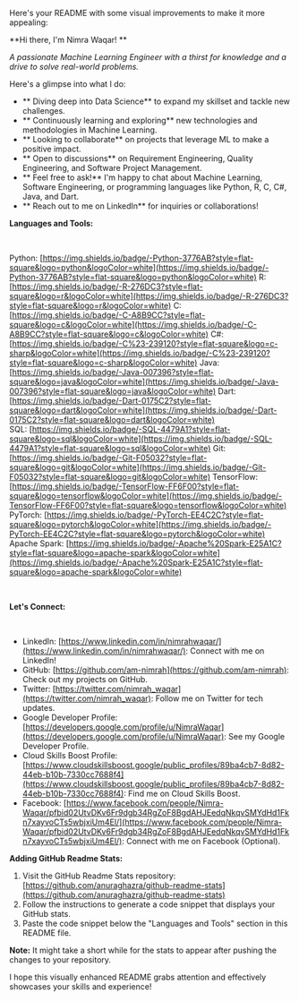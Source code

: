 Here's your README with some visual improvements to make it more appealing:

**Hi there, I'm Nimra Waqar! **

*A passionate Machine Learning Engineer with a thirst for knowledge and a drive to solve real-world problems.*  

Here's a glimpse into what I do:

* ** Diving deep into Data Science** to expand my skillset and tackle new challenges.
* ** Continuously learning and exploring** new technologies and methodologies in Machine Learning.
* ** Looking to collaborate** on projects that leverage ML to make a positive impact.
* ** Open to discussions** on Requirement Engineering, Quality Engineering, and Software Project Management.
* ** Feel free to ask!** I'm happy to chat about Machine Learning, Software Engineering, or programming languages like Python, R, C, C#, Java, and Dart.
* ** Reach out to me on LinkedIn** for inquiries or collaborations!

**Languages and Tools:**

<br>

Python: [https://img.shields.io/badge/-Python-3776AB?style=flat-square&logo=python&logoColor=white](https://img.shields.io/badge/-Python-3776AB?style=flat-square&logo=python&logoColor=white)
R: [https://img.shields.io/badge/-R-276DC3?style=flat-square&logo=r&logoColor=white](https://img.shields.io/badge/-R-276DC3?style=flat-square&logo=r&logoColor=white)
C: [https://img.shields.io/badge/-C-A8B9CC?style=flat-square&logo=c&logoColor=white](https://img.shields.io/badge/-C-A8B9CC?style=flat-square&logo=c&logoColor=white)
C#: [https://img.shields.io/badge/-C%23-239120?style=flat-square&logo=c-sharp&logoColor=white](https://img.shields.io/badge/-C%23-239120?style=flat-square&logo=c-sharp&logoColor=white)
Java: [https://img.shields.io/badge/-Java-007396?style=flat-square&logo=java&logoColor=white](https://img.shields.io/badge/-Java-007396?style=flat-square&logo=java&logoColor=white)
Dart: [https://img.shields.io/badge/-Dart-0175C2?style=flat-square&logo=dart&logoColor=white](https://img.shields.io/badge/-Dart-0175C2?style=flat-square&logo=dart&logoColor=white)
<br>
SQL: [https://img.shields.io/badge/-SQL-4479A1?style=flat-square&logo=sql&logoColor=white](https://img.shields.io/badge/-SQL-4479A1?style=flat-square&logo=sql&logoColor=white)
Git: [https://img.shields.io/badge/-Git-F05032?style=flat-square&logo=git&logoColor=white](https://img.shields.io/badge/-Git-F05032?style=flat-square&logo=git&logoColor=white)
TensorFlow: [https://img.shields.io/badge/-TensorFlow-FF6F00?style=flat-square&logo=tensorflow&logoColor=white](https://img.shields.io/badge/-TensorFlow-FF6F00?style=flat-square&logo=tensorflow&logoColor=white)
PyTorch: [https://img.shields.io/badge/-PyTorch-EE4C2C?style=flat-square&logo=pytorch&logoColor=white](https://img.shields.io/badge/-PyTorch-EE4C2C?style=flat-square&logo=pytorch&logoColor=white)
Apache Spark: [https://img.shields.io/badge/-Apache%20Spark-E25A1C?style=flat-square&logo=apache-spark&logoColor=white](https://img.shields.io/badge/-Apache%20Spark-E25A1C?style=flat-square&logo=apache-spark&logoColor=white)

<br>

**Let's Connect:**

<br>

* LinkedIn: [https://www.linkedin.com/in/nimrahwaqar/](https://www.linkedin.com/in/nimrahwaqar/): Connect with me on LinkedIn!
* GitHub: [https://github.com/am-nimrah](https://github.com/am-nimrah): Check out my projects on GitHub.
* Twitter: [https://twitter.com/nimrah_waqar](https://twitter.com/nimrah_waqar): Follow me on Twitter for tech updates.
* Google Developer Profile: [https://developers.google.com/profile/u/NimraWaqar](https://developers.google.com/profile/u/NimraWaqar): See my Google Developer Profile.
* Cloud Skills Boost Profile: [https://www.cloudskillsboost.google/public_profiles/89ba4cb7-8d82-44eb-b10b-7330cc7688f4](https://www.cloudskillsboost.google/public_profiles/89ba4cb7-8d82-44eb-b10b-7330cc7688f4): Find me on Cloud Skills Boost.
* Facebook: [https://www.facebook.com/people/Nimra-Waqar/pfbid02UtvDKv6Fr9dgb34RgZoF8BgdAHJEedqNkqvSMYdHd1Fkn7xayvoCTs5wbjxiUm4El/](https://www.facebook.com/people/Nimra-Waqar/pfbid02UtvDKv6Fr9dgb34RgZoF8BgdAHJEedqNkqvSMYdHd1Fkn7xayvoCTs5wbjxiUm4El/): Connect with me on Facebook (Optional).

**Adding GitHub Readme Stats:**

1. Visit the GitHub Readme Stats repository: [https://github.com/anuraghazra/github-readme-stats](https://github.com/anuraghazra/github-readme-stats)
2. Follow the instructions to generate a code snippet that displays your GitHub stats.
3. Paste the code snippet below the "Languages and Tools" section in this README file.

**Note:** It might take a short while for the stats to appear after pushing the changes to your repository.

I hope this visually enhanced README grabs attention and effectively showcases your skills and experience!
